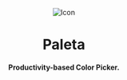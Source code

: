 <p align="center">
  <img src="https://github.com/JeysonFlores/Lightning/blob/main/data/icons/128/com.github.jeysonflores.lightning.svg" alt="Icon" />
</p>
<h1 align="center">Paleta</h1>
<h4 align="center">Productivity-based Color Picker.</h4>